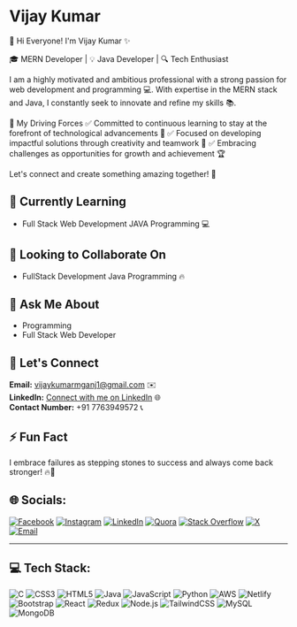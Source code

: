 # Vijay Kumar

🚀 Hi Everyone! I'm Vijay Kumar ✨

🎓 MERN Developer | 💡 Java Developer | 🔍 Tech Enthusiast

I am a highly motivated and ambitious professional with a strong passion for web development and programming 💻. With expertise in the MERN stack and Java, I constantly seek to innovate and refine my skills 📚.

🚀 My Driving Forces
✅ Committed to continuous learning to stay at the forefront of technological advancements 🔄 ✅ Focused on developing impactful solutions through creativity and teamwork 🌟 ✅ Embracing challenges as opportunities for growth and achievement 🏆

Let's connect and create something amazing together! 🤝

## 🌱 Currently Learning
- Full Stack Web Development JAVA Programming 💻

## 🤝 Looking to Collaborate On
- FullStack Development Java Programming 🔥

## 💬 Ask Me About
- Programming  
- Full Stack Web Developer

## 📩 Let's Connect
**Email:** [vijaykumarmganj1@gmail.com](mailto:vijaykumarmganj1@gmail.com) ✉️  
**LinkedIn:** [Connect with me on LinkedIn](https://www.linkedin.com/in/vijaykumarmganj1/) 🌐  
**Contact Number:** +91 7763949572 📞

## ⚡ Fun Fact
I embrace failures as stepping stones to success and always come back stronger! 🔥💪
## 🌐 Socials:
[![Facebook](https://img.shields.io/badge/Facebook-%231877F2.svg?style=for-the-badge&logo=facebook&logoColor=white)](#)
[![Instagram](https://img.shields.io/badge/Instagram-%23E4405F.svg?style=for-the-badge&logo=instagram&logoColor=white)](#)
[![LinkedIn](https://img.shields.io/badge/LinkedIn-%230A66C2.svg?style=for-the-badge&logo=linkedin&logoColor=white)](#)
[![Quora](https://img.shields.io/badge/Quora-%23B92B27.svg?style=for-the-badge&logo=quora&logoColor=white)](#)
[![Stack Overflow](https://img.shields.io/badge/Stack%20Overflow-%23FE7A16.svg?style=for-the-badge&logo=stack-overflow&logoColor=white)](#)
[![X](https://img.shields.io/badge/Twitter-%23000000.svg?style=for-the-badge&logo=twitter&logoColor=white)](#)
[![Email](https://img.shields.io/badge/Email-D14836?style=for-the-badge&logo=gmail&logoColor=white)](#)

---

## 💻 Tech Stack:
![C](https://img.shields.io/badge/C-%2300599C.svg?style=for-the-badge&logo=c&logoColor=white)
![CSS3](https://img.shields.io/badge/CSS3-%231572B6.svg?style=for-the-badge&logo=css3&logoColor=white)
![HTML5](https://img.shields.io/badge/HTML5-%23E34F26.svg?style=for-the-badge&logo=html5&logoColor=white)
![Java](https://img.shields.io/badge/Java-%23ED8B00.svg?style=for-the-badge&logo=java&logoColor=white)
![JavaScript](https://img.shields.io/badge/JavaScript-%23F7DF1E.svg?style=for-the-badge&logo=javascript&logoColor=black)
![Python](https://img.shields.io/badge/Python-%233776AB.svg?style=for-the-badge&logo=python&logoColor=white)
![AWS](https://img.shields.io/badge/AWS-%23232F3E.svg?style=for-the-badge&logo=amazon-aws&logoColor=white)
![Netlify](https://img.shields.io/badge/Netlify-%23000000.svg?style=for-the-badge&logo=netlify&logoColor=white)
![Bootstrap](https://img.shields.io/badge/Bootstrap-%237952B3.svg?style=for-the-badge&logo=bootstrap&logoColor=white)
![React](https://img.shields.io/badge/React-%2361DAFB.svg?style=for-the-badge&logo=react&logoColor=black)
![Redux](https://img.shields.io/badge/Redux-%23764ABC.svg?style=for-the-badge&logo=redux&logoColor=white)
![Node.js](https://img.shields.io/badge/Node.js-%23339933.svg?style=for-the-badge&logo=node.js&logoColor=white)
![TailwindCSS](https://img.shields.io/badge/TailwindCSS-%2338B2AC.svg?style=for-the-badge&logo=tailwind-css&logoColor=white)
![MySQL](https://img.shields.io/badge/MySQL-%234479A1.svg?style=for-the-badge&logo=mysql&logoColor=white)
![MongoDB](https://img.shields.io/badge/MongoDB-%234EA94B.svg?style=for-the-badge&logo=mongodb&logoColor=white)
